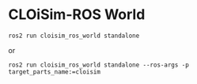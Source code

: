 # CLOiSim-ROS World

```shell
ros2 run cloisim_ros_world standalone
```

or

```shell
ros2 run cloisim_ros_world standalone --ros-args -p target_parts_name:=cloisim
```
